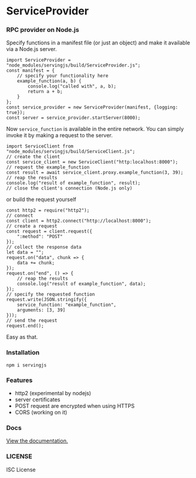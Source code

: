 # ServiceProvider

### RPC provider on Node.js
Specify functions in a manifest file (or just an object) and make it available via a Node.js server.

```
import ServiceProvider = "node_modules/servingjs/build/ServiceProvider.js";
const manifest = {
    // specify your functionality here
    example_function(a, b) {
        console.log("called with", a, b);
        return a + b;
    }
};
const service_provider = new ServiceProvider(manifest, {logging: true});
const server = service_provider.startServer(8000);
```

Now `service_function` is available in the entire network.
You can simply invoke it by making a request to the server.

```
import ServiceClient from "node_modules/servingjs/build/ServiceClient.js";
// create the client
const service_client = new ServiceClient("http:localhost:8000");
// request the example_function
const result = await service_client.proxy.example_function(3, 39);
// reap the results
console.log("result of example_function", result);
// close the client's connection (Node.js only)
```
or build the request yourself
```
const http2 = require("http2");
// connect
const client = http2.connect("http://localhost:8000");
// create a request
const request = client.request({
    ":method": "POST"
});
// collect the response data
let data = "";
request.on("data", chunk => {
    data += chunk;
});
request.on("end", () => {
    // reap the results
    console.log("result of example_function", data);
});
// specify the requested function
request.write(JSON.stringify({
    service_function: "example_function",
    arguments: [3, 39]
}));
// send the request
request.end();
```

Easy as that.

### Installation

`npm i servingjs`

### Features

+ http2 (experimental by nodejs)
+ server certificates
+ POST request are encrypted when using HTTPS
+ CORS (working on it)

### Docs

[View the documentation.](https://github.com/jamtis/serviceprovider/blob/master/docs/index.html)

### LICENSE

ISC License